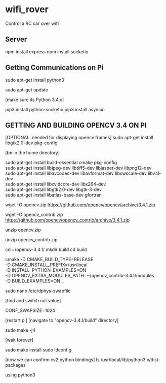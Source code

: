 # wifi_rover

Control a RC car over wifi 

## Server

npm install express
npm install socketio

## Getting Communications on Pi

sudo apt-get install python3

sudo apt-get update

[make sure its Python 3.4.x]

pip3 install python-socketio
pip3 install asyncio


## GETTING AND BUILDING OPENCV 3.4 ON PI


[OPTIONAL: needed for displaying opencv frames]
sudo apt-get install libgtk2.0-dev pkg-config


[be in the home directory]

sudo apt-get install build-essential cmake pkg-config <br/>
sudo apt-get install libjpeg-dev libtiff5-dev libjasper-dev libpng12-dev <br/>
sudo apt-get install libavcodec-dev libavformat-dev libswscale-dev libv4l-dev <br/>
sudo apt-get install libxvidcore-dev libx264-dev <br/>
sudo apt-get install libgtk2.0-dev libgtk-3-dev <br/>
sudo apt-get install libatlas-base-dev gfortran <br/>

wget -O opencv.zip https://github.com/opencv/opencv/archive/3.4.1.zip

wget -O opencv_contrib.zip https://github.com/opencv/opencv_contrib/archive/3.4.1.zip

unzip opencv.zip

unzip opencv_contrib.zip

cd ~/opencv-3.4.1/
mkdir build
cd build

cmake -D CMAKE_BUILD_TYPE=RELEASE \
-D CMAKE_INSTALL_PREFIX=/usr/local \
-D INSTALL_PYTHON_EXAMPLES=ON \
-D OPENCV_EXTRA_MODULES_PATH=~/opencv_contrib-3.4.1/modules \
-D BUILD_EXAMPLES=ON ..

sudo nano /etc/dphys-swapfile

[find and switch out value]

CONF_SWAPSIZE=1024

[restart pi]
[navigate to "opencv-3.4.1/build" directory]

sudo make -j4

[wait forever]

sudo make install
sudo ldconfig


[now we can confirm cv2 python bindings]
ls /usr/local/lib/python3.x/dist-packages



using python3
